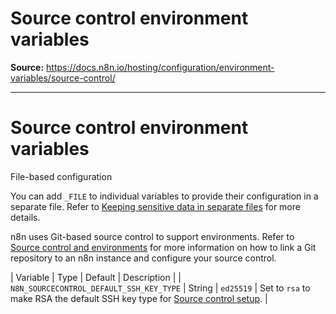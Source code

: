 # Source control environment variables

**Source:** https://docs.n8n.io/hosting/configuration/environment-variables/source-control/

---

# Source control environment variables

File-based configuration

You can add `_FILE` to individual variables to provide their configuration in a separate file. Refer to [Keeping sensitive data in separate files](../../configuration-methods/#keeping-sensitive-data-in-separate-files) for more details.

n8n uses Git-based source control to support environments. Refer to [Source control and environments](../../../../source-control-environments/setup/) for more information on how to link a Git repository to an n8n instance and configure your source control.

| Variable | Type | Default | Description |
| `N8N_SOURCECONTROL_DEFAULT_SSH_KEY_TYPE` | String | `ed25519` | Set to `rsa` to make RSA the default SSH key type for [Source control setup](../../../../source-control-environments/setup/). |
